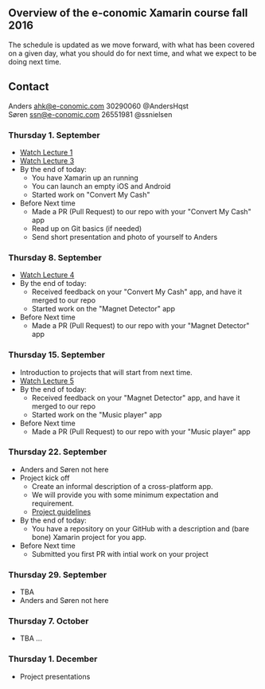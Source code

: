 ## Overview of the e-conomic Xamarin course fall 2016

The schedule is updated as we move forward, with what has been covered on a given day, what you should do for next time, and what we expect to be doing next time.

## Contact
Anders ahk@e-conomic.com 30290060 @AndersHqst   
Søren ssn@e-conomic.com 26551981 @ssnielsen   


### Thursday 1. September
* [Watch Lecture 1](https://www.udemy.com/learn-xamarin-by-creating-real-cross-platform-apps/learn/v4/content)
* [Watch Lecture 3](https://www.udemy.com/learn-xamarin-by-creating-real-cross-platform-apps/learn/v4/content)
* By the end of today:
    * You have Xamarin up an running
    * You can launch an empty iOS and Android
    * Started work on "Convert My Cash"
* Before Next time
    * Made a PR (Pull Request) to our repo with your "Convert My Cash" app
    * Read up on Git basics (if needed)
    * Send short presentation and photo of yourself to Anders

### Thursday 8. September
* [Watch Lecture 4](https://www.udemy.com/learn-xamarin-by-creating-real-cross-platform-apps/learn/v4/content)
* By the end of today:
    * Received feedback on your "Convert My Cash" app, and have it merged to our repo
    * Started work on the "Magnet Detector" app
* Before Next time
    * Made a PR (Pull Request) to our repo with your "Magnet Detector" app

### Thursday 15. September
* Introduction to projects that will start from next time.
* [Watch Lecture 5](https://www.udemy.com/learn-xamarin-by-creating-real-cross-platform-apps/learn/v4/content) 
* By the end of today:
    * Received feedback on your "Magnet Detector" app, and have it merged to our repo
    * Started work on the "Music player" app
* Before Next time
    * Made a PR (Pull Request) to our repo with your "Music player" app

### Thursday 22. September
* Anders and Søren not here
* Project kick off
   * Create an informal description of a cross-platform app.
   * We will provide you with some minimum expectation and requirement.
   * [Project guidelines](https://github.com/e-conomic/xamarin-course/blob/master/2016-fall/projects.markdown)
* By the end of today:
    * You have a repository on your GitHub with a description and (bare bone) Xamarin project for you app.
* Before Next time
    * Submitted you first PR with intial work on your project

### Thursday 29. September
* TBA
* Anders and Søren not here

### Thursday 7. October
* TBA
...

### Thursday 1. December
* Project presentations
